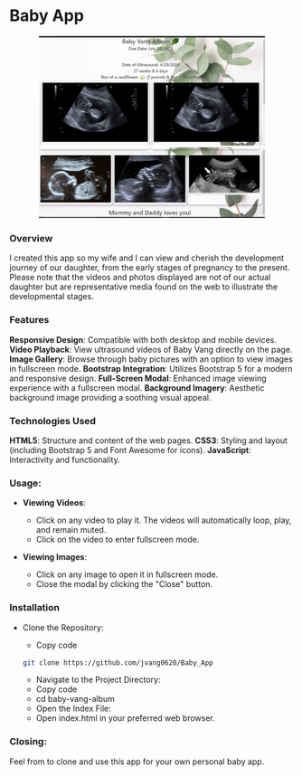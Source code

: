 # Baby App

<div align="center">
    <img src="image/app-img/app-img-1.JPG" alt="Tic Tac Toe App" width="400">
</div>

<div align="center">
    <img src="image/app-img/app-img-2.JPG" alt="Tic Tac Toe App" width="400">
</div>

### Overview

I created this app so my wife and I can view and cherish the development journey of our daughter, from the early stages of pregnancy to the present. Please note that the videos and photos displayed are not of our actual daughter but are representative media found on the web to illustrate the developmental stages.

### Features

**Responsive Design**: Compatible with both desktop and mobile devices.
**Video Playback**: View ultrasound videos of Baby Vang directly on the page.
**Image Gallery**: Browse through baby pictures with an option to view images in fullscreen mode.
**Bootstrap Integration**: Utilizes Bootstrap 5 for a modern and responsive design.
**Full-Screen Modal**: Enhanced image viewing experience with a fullscreen modal.
**Background Imagery**: Aesthetic background image providing a soothing visual appeal.

### Technologies Used

**HTML5**: Structure and content of the web pages.
**CSS3**: Styling and layout (including Bootstrap 5 and Font Awesome for icons).
**JavaScript**: Interactivity and functionality.

### Usage:

- **Viewing Videos**:

  - Click on any video to play it. The videos will automatically loop, play, and remain muted.
  - Click on the video to enter fullscreen mode.

- **Viewing Images**:

  - Click on any image to open it in fullscreen mode.
  - Close the modal by clicking the "Close" button.

### Installation

- Clone the Repository:

  - Copy code

  ```bash
  git clone https://github.com/jvang0620/Baby_App
  ```

  - Navigate to the Project Directory:
  - Copy code
  - cd baby-vang-album
  - Open the Index File:
  - Open index.html in your preferred web browser.

### Closing:

Feel from to clone and use this app for your own personal baby app.
